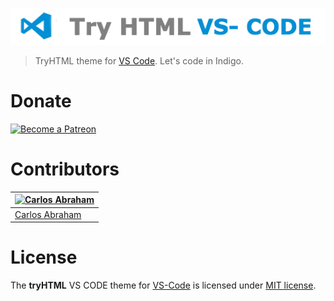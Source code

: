 ![VS Code](media/vs-code-theme.png)


> TryHTML theme for [VS Code](https://code.visualstudio.com/). Let's code in Indigo.

# Donate

[![Become a Patreon](media/patreon.png)](https://www.patreon.com/bePatron?u=10553679)


# Contributors

[![Carlos Abraham](https://avatars3.githubusercontent.com/u/21347264?s=100&v=43&s)](https://github.com/19cah) |
--- |
[Carlos Abraham](https://github.com/19cah) |


# License

The **tryHTML** VS CODE theme for [VS-Code](https://code.visualstudio.com/) is licensed under [MIT license](LICENSE).

